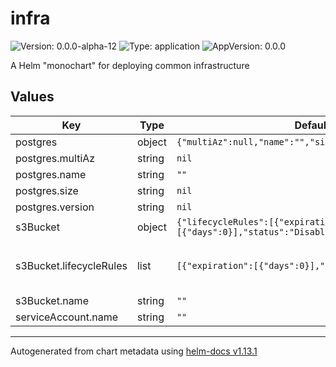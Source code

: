 # infra

![Version: 0.0.0-alpha-12](https://img.shields.io/badge/Version-0.0.0--alpha--12-informational?style=flat-square) ![Type: application](https://img.shields.io/badge/Type-application-informational?style=flat-square) ![AppVersion: 0.0.0](https://img.shields.io/badge/AppVersion-0.0.0-informational?style=flat-square)

A Helm "monochart" for deploying common infrastructure

## Values

| Key | Type | Default | Description |
|-----|------|---------|-------------|
| postgres | object | `{"multiAz":null,"name":"","size":null,"version":null}` | Postgres database configuration. Leave as null for no database. |
| postgres.multiAz | string | `nil` | If database should be a multi-az deployment |
| postgres.name | string | `""` | The database's name. |
| postgres.size | string | `nil` | The instance size. Options: micro, small, medium, large or xlarge. |
| postgres.version | string | `nil` | The postgres version to use. Options: 16.2, 15.6 or 14.11 |
| s3Bucket | object | `{"lifecycleRules":[{"expiration":[{"days":0}],"status":"Disabled"}],"name":""}` | S3 Bucket configuration. Set to null for no s3 bucket. |
| s3Bucket.lifecycleRules | list | `[{"expiration":[{"days":0}],"status":"Disabled"}]` | Lifecycle rules. See docs at https://marketplace.upbound.io/providers/upbound/provider-aws-s3/v1.2.1/resources/s3.aws.upbound.io/BucketLifecycleConfiguration/v1beta1#doc:spec-forProvider-rule The status field is required on the rule object. |
| s3Bucket.name | string | `""` | Name of the bucket |
| serviceAccount.name | string | `""` |  |

----------------------------------------------
Autogenerated from chart metadata using [helm-docs v1.13.1](https://github.com/norwoodj/helm-docs/releases/v1.13.1)
